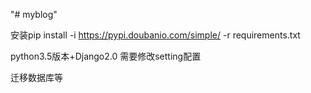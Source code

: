 "# myblog" 

安装pip install -i https://pypi.doubanio.com/simple/ -r requirements.txt


python3.5版本+Django2.0
需要修改setting配置

迁移数据库等
